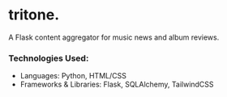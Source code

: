 # tritone.
A Flask content aggregator for music news and album reviews.

### Technologies Used:
- Languages: Python, HTML/CSS
- Frameworks & Libraries: Flask, SQLAlchemy, TailwindCSS